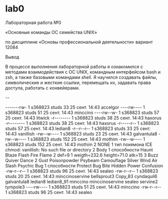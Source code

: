 # lab0
Лабораторная работа №0

«Основные команды ОС семейства UNIX»

по дисциплине «Основы профессиональной деятельности»
вариант 12084

Вывод

В процессе выполнения лабораторной работы я ознакомился с методами взаимодействия с OC UNIX, командным интерфейсом bash и zsh, а также базовыми командами shell. Я научился создавать файлы, символические и жесткие ссылки, перемещать их, задавать права доступа, работать с конвейерами. 

--

-------rw-  1 s368823  studs   33 25 сент. 14:43 accelgor
----rw----  1 s368823  studs   51 25 сент. 14:43 minccino
----rw--w-  1 s368823  studs   57 25 сент. 14:43 litwick
-r--------  1 s368823  studs   38 25 сент. 14:43 haxorus
-r--------  1 s368823  studs   38 25 сент. 14:43 haxorus
-r-----r--  1 s368823  studs  57 25 сент. 14:43 ledian8
-r--r--r--  1 s368823  studs   33 25 сент. 14:43 vanillish
-rw--w----  1 s368823  studs   23 25 сент. 14:43 galvantula8
-rw--w----  1 s368823  studs  152 25 сент. 14:43 mothim
-rw--w----  1 s368823  studs  152 25 сент. 14:43 mothim
     2  NONE
     1  тип покемона ICE
chmod: vanillish: No such file or directory
     2  Body
     1  способности Haunt Btaze Flash Fire Flame
     2  def=9
     1  weigth=232.6 height=71.0 atk=15
     3  Buzz Quiver Dance
     2  Gust Poisonpowder Psybeam Camouflage Silver Wind Air Slash Psychic Bug
     1  способности Protect Bug Bite Hidden Power Confusion
-rw-r--r--  1 s368823  studs   96 25 сент. 14:43 sealeo
-rw-r--r--  1 s368823  studs   20 25 сент. 14:43 minccinoservine
bellsprout3
Copy_83
cyndaquil6
galvantula8
ledian8
ledian8_91
minccino
minccinoservine
sealeo
servine2
tympole3
----rw----  1 s368823  studs   51 25 сент. 14:43 minccino
-rw-r--r--  1 s368823  studs   96 25 сент. 14:43 sealeo

